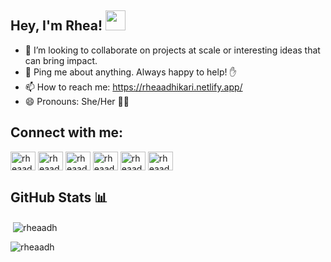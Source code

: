 ## Hey, I'm Rhea! <img src="https://rheaadh.github.io/images/hey.gif" width="32px">

* 🔭  I’m looking to collaborate on projects at scale or interesting ideas that can bring impact.
* 💬  Ping me about anything. Always happy to help! ✋
* 📫  How to reach me: https://rheaadhikari.netlify.app/
* 😄  Pronouns: She/Her 👩‍💻

## Connect with me: 
<p align="left">
<a href="https://twitter.com/rheadhikari" target="blank"><img align="center" src="https://cdn.jsdelivr.net/npm/simple-icons@v3/icons/twitter.svg" alt="rheaadh" height="30" width="40" /></a>
<a href="https://linkedin.com/in/rhea-adhikari" target="blank"><img align="center" src="https://cdn.jsdelivr.net/npm/simple-icons@v3/icons/linkedin.svg" alt="rheaadh" height="30" width="40" /></a>
<a href="https://www.facebook.com/rhea.adhikari.37/" target="blank"><img align="center" src="https://cdn.jsdelivr.net/npm/simple-icons@v3/icons/facebook.svg" alt="rheaadh" height="30" width="40" /></a>
<a href="https://www.codechef.com/users/rhea_adhikari" target="blank"><img align="center" src="https://cdn.jsdelivr.net/npm/simple-icons@3.1.0/icons/codechef.svg" alt="rheaadh" height="30" width="40" /></a>
<a href="https://www.hackerrank.com/rheadhikari" target="blank"><img align="center" src="https://cdn.jsdelivr.net/npm/simple-icons@v3/icons/hackerrank.svg" alt="rheaadh" height="30" width="40" /></a>
<a href="https://codeforces.com/profile/rhea_adhikari" target="blank"><img align="center" src="https://cdn.jsdelivr.net/npm/simple-icons@3.0.1/icons/codeforces.svg" alt="rheaadh" height="30" width="40" /></a>
</p>

## GitHub Stats 📊
<p>&nbsp;<img align="center" src="https://github-readme-stats.vercel.app/api?username=rheaadh&show_icons=true&locale=en" alt="rheaadh" /></p>
<p align="left"> <img src="https://komarev.com/ghpvc/?username=rheaadh&label=Profile%20views&color=0e75b6&style=flat" alt="rheaadh" /> </p>
